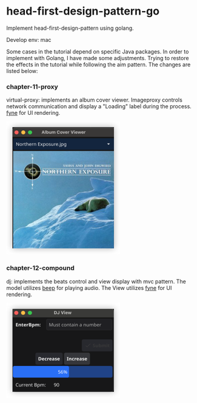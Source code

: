 # head-first-design-pattern-go
Implement head-first-design-pattern using golang.

Develop env: mac

Some cases in the tutorial depend on specific Java packages. In order to implement with Golang, I have made some adjustments. Trying to restore the effects in the tutorial while following the aim pattern. The changes are listed below:


### chapter-11-proxy
virtual-proxy: implements an album cover viewer. Imageproxy controls network communication and display a "Loading" label during the process. [fyne](https://github.com/fyne-io/fyne) for UI rendering.

<img src="doc/album.png" alt="alt text" width="300" height="350">

### chapter-12-compound
dj: implements the beats control and view display with mvc pattern. The model utilizes [beep](https://github.com/gopxl/beep) for playing audio. The View utilizes [fyne](https://github.com/fyne-io/fyne) for UI rendering.

<img src="doc/djview.png" alt="alt text" width="300" height="250">